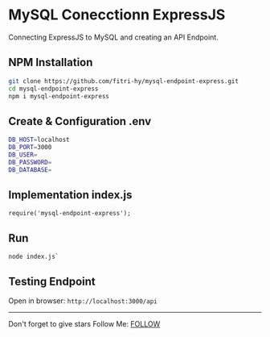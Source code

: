 # MySQL Conecctionn ExpressJS

Connecting ExpressJS to MySQL and creating an API Endpoint.

## NPM Installation
```sh
git clone https://github.com/fitri-hy/mysql-endpoint-express.git
cd mysql-endpoint-express
npm i mysql-endpoint-express
```

## Create & Configuration .env
```sh
DB_HOST=localhost
DB_PORT=3000
DB_USER=
DB_PASSWORD=
DB_DATABASE=
```
## Implementation index.js
```
require('mysql-endpoint-express');
```

## Run
```
node index.js`
```

## Testing Endpoint
Open in browser: `http://localhost:3000/api`
<hr/>

Don't forget to give stars
Follow Me: <a href="https://hy-tech.my.id/">FOLLOW</a>
